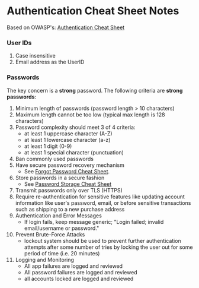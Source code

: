 # Authentication Cheat Sheet Notes

Based on OWASP's: [Authentication Cheat Sheet](https://www.owasp.org/index.php/Authentication_Cheat_Sheet)


### User IDs
1. Case insensitive
2. Email address as the UserID

### Passwords
The key concern is a **strong** password. The following criteria are **strong passwords**:

1. Minimum length of passwords (password length > 10 characters)
2. Maximum length cannot be too low (typical max length is 128 characters)
3. Password complexity should meet 3 of 4 criteria:
  	- at least 1 uppercase character (A-Z)
  	- at least 1 lowercase character (a-z)
  	- at least 1 digit (0-9)
  	- at least 1 special character (punctuation)
4. Ban commonly used passwords
5. Have secure password recovery mechanism
    - See [Forgot Password Cheat Sheet](https://www.owasp.org/index.php/Forgot_Password_Cheat_Sheet). 
6. Store passwords in a secure fashion
    - See [Password Storage Cheat Sheet](https://www.owasp.org/index.php/Password_Storage_Cheat_Sheet)
7. Transmit passwords only over TLS (HTTPS)
8. Require re-authentication for sensitive features like updating account information like user's password, email, or before sensitive transactions such as shipping to a new purchase address
9. Authentication and Error Messages
    - If login fails, keep message generic; "Login failed; invalid email/username or password."
10. Prevent Brute-Force Attacks
    - lockout system should be used to prevent further authentication attempts after some number of tries by locking the user out for some period of time (i.e. 20 minutes)
11. Logging and Monitoring
    - All app failures are logged and reviewed
    - All password failures are logged and reviewed
    - all accounts locked are logged and reviewed